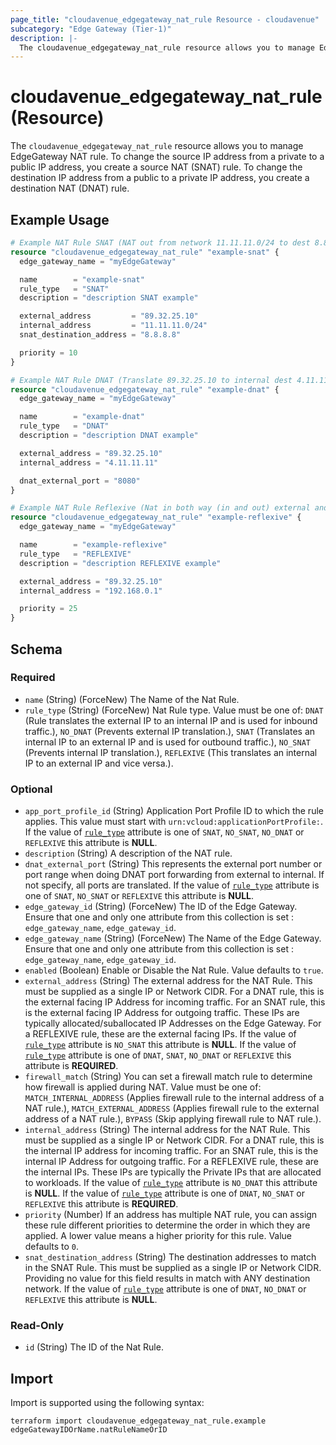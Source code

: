 ```yaml
---
page_title: "cloudavenue_edgegateway_nat_rule Resource - cloudavenue"
subcategory: "Edge Gateway (Tier-1)"
description: |-
  The cloudavenue_edgegateway_nat_rule resource allows you to manage EdgeGateway NAT rule. To change the source IP address from a private to a public IP address, you create a source NAT (SNAT) rule. To change the destination IP address from a public to a private IP address, you create a destination NAT (DNAT) rule.
---
```


# cloudavenue_edgegateway_nat_rule (Resource)

The `cloudavenue_edgegateway_nat_rule` resource allows you to manage EdgeGateway NAT rule. To change the source IP address from a private to a public IP address, you create a source NAT (SNAT) rule. To change the destination IP address from a public to a private IP address, you create a destination NAT (DNAT) rule.

## Example Usage

```terraform
# Example NAT Rule SNAT (NAT out from network 11.11.11.0/24 to dest 8.8.8.8 translate in 89.32.25.10)
resource "cloudavenue_edgegateway_nat_rule" "example-snat" {
  edge_gateway_name = "myEdgeGateway"

  name        = "example-snat"
  rule_type   = "SNAT"
  description = "description SNAT example"

  external_address         = "89.32.25.10"
  internal_address         = "11.11.11.0/24"
  snat_destination_address = "8.8.8.8"

  priority = 10
}

# Example NAT Rule DNAT (Translate 89.32.25.10 to internal dest 4.11.11.11 on port 8080)
resource "cloudavenue_edgegateway_nat_rule" "example-dnat" {
  edge_gateway_name = "myEdgeGateway"

  name        = "example-dnat"
  rule_type   = "DNAT"
  description = "description DNAT example"

  external_address = "89.32.25.10"
  internal_address = "4.11.11.11"

  dnat_external_port = "8080"
}

# Example NAT Rule Reflexive (Nat in both way (in and out) external and internal on all port translated)
resource "cloudavenue_edgegateway_nat_rule" "example-reflexive" {
  edge_gateway_name = "myEdgeGateway"

  name        = "example-reflexive"
  rule_type   = "REFLEXIVE"
  description = "description REFLEXIVE example"

  external_address = "89.32.25.10"
  internal_address = "192.168.0.1"

  priority = 25
}
```

<!-- schema generated by tfplugindocs -->
## Schema

### Required

- `name` (String) (ForceNew) The Name of the Nat Rule.
- `rule_type` (String) (ForceNew) Nat Rule type. Value must be one of: `DNAT` (Rule translates the external IP to an internal IP and is used for inbound traffic.), `NO_DNAT` (Prevents external IP translation.), `SNAT` (Translates an internal IP to an external IP and is used for outbound traffic.), `NO_SNAT` (Prevents internal IP translation.), `REFLEXIVE` (This translates an internal IP to an external IP and vice versa.).

### Optional

- `app_port_profile_id` (String) Application Port Profile ID to which the rule applies. This value must start with `urn:vcloud:applicationPortProfile:`. If the value of [`rule_type`](#rule_type) attribute is one of `SNAT`, `NO_SNAT`, `NO_DNAT` or `REFLEXIVE` this attribute is **NULL**.
- `description` (String) A description of the NAT rule.
- `dnat_external_port` (String) This represents the external port number or port range when doing DNAT port forwarding from external to internal. If not specify, all ports are translated. If the value of [`rule_type`](#rule_type) attribute is one of `SNAT`, `NO_SNAT` or `REFLEXIVE` this attribute is **NULL**.
- `edge_gateway_id` (String) (ForceNew) The ID of the Edge Gateway. Ensure that one and only one attribute from this collection is set : `edge_gateway_name`, `edge_gateway_id`.
- `edge_gateway_name` (String) (ForceNew) The Name of the Edge Gateway. Ensure that one and only one attribute from this collection is set : `edge_gateway_name`, `edge_gateway_id`.
- `enabled` (Boolean) Enable or Disable the Nat Rule. Value defaults to `true`.
- `external_address` (String) The external address for the NAT Rule. This must be supplied as a single IP or Network CIDR. For a DNAT rule, this is the external facing IP Address for incoming traffic. For an SNAT rule, this is the external facing IP Address for outgoing traffic. These IPs are typically allocated/suballocated IP Addresses on the Edge Gateway. For a REFLEXIVE rule, these are the external facing IPs. If the value of [`rule_type`](#rule_type) attribute is `NO_SNAT` this attribute is **NULL**. If the value of [`rule_type`](#rule_type) attribute is one of `DNAT`, `SNAT`, `NO_DNAT` or `REFLEXIVE` this attribute is **REQUIRED**.
- `firewall_match` (String) You can set a firewall match rule to determine how firewall is applied during NAT. Value must be one of: `MATCH_INTERNAL_ADDRESS` (Applies firewall rule to the internal address of a NAT rule.), `MATCH_EXTERNAL_ADDRESS` (Applies firewall rule to the external address of a NAT rule.), `BYPASS` (Skip applying firewall rule to NAT rule.).
- `internal_address` (String) The internal address for the NAT Rule. This must be supplied as a single IP or Network CIDR. For a DNAT rule, this is the internal IP address for incoming traffic. For an SNAT rule, this is the internal IP Address for outgoing traffic. For a REFLEXIVE rule, these are the internal IPs. These IPs are typically the Private IPs that are allocated to workloads. If the value of [`rule_type`](#rule_type) attribute is `NO_DNAT` this attribute is **NULL**. If the value of [`rule_type`](#rule_type) attribute is one of `DNAT`, `NO_SNAT` or `REFLEXIVE` this attribute is **REQUIRED**.
- `priority` (Number) If an address has multiple NAT rule, you can assign these rule different priorities to determine the order in which they are applied. A lower value means a higher priority for this rule. Value defaults to `0`.
- `snat_destination_address` (String) The destination addresses to match in the SNAT Rule. This must be supplied as a single IP or Network CIDR. Providing no value for this field results in match with ANY destination network. If the value of [`rule_type`](#rule_type) attribute is one of `DNAT`, `NO_DNAT` or `REFLEXIVE` this attribute is **NULL**.

### Read-Only

- `id` (String) The ID of the Nat Rule.

## Import

Import is supported using the following syntax:
```shell
terraform import cloudavenue_edgegateway_nat_rule.example edgeGatewayIDOrName.natRuleNameOrID
```